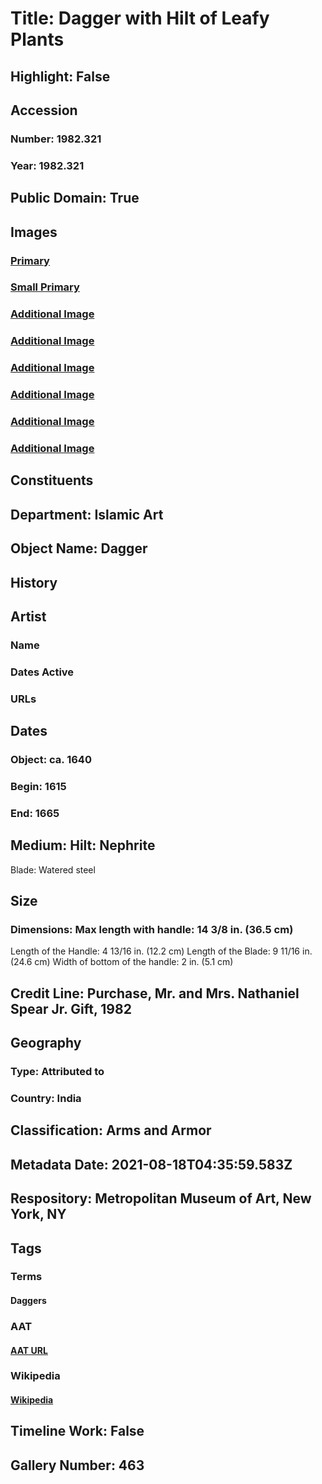 # Title: Dagger with Hilt of Leafy Plants
## Highlight: False
## Accession
### Number: 1982.321
### Year: 1982.321
## Public Domain: True
## Images
### [Primary](https://images.metmuseum.org/CRDImages/is/original/DP158638.jpg)
### [Small Primary](https://images.metmuseum.org/CRDImages/is/web-large/DP158638.jpg)
### [Additional Image](https://images.metmuseum.org/CRDImages/is/original/DP158639.jpg)
### [Additional Image](https://images.metmuseum.org/CRDImages/is/original/sf1982-321ab.jpg)
### [Additional Image](https://images.metmuseum.org/CRDImages/is/original/DT7960.jpg)
### [Additional Image](https://images.metmuseum.org/CRDImages/is/original/DT7961.jpg)
### [Additional Image](https://images.metmuseum.org/CRDImages/is/original/DP158636.jpg)
### [Additional Image](https://images.metmuseum.org/CRDImages/is/original/DP158637.jpg)
## Constituents
## Department: Islamic Art
## Object Name: Dagger
## History
## Artist
### Name
### Dates Active
### URLs
## Dates
### Object: ca. 1640
### Begin: 1615
### End: 1665
## Medium: Hilt: Nephrite
Blade: Watered steel
## Size
### Dimensions: Max length with handle: 14 3/8 in. (36.5 cm)
Length of the Handle: 4 13/16 in. (12.2 cm)
Length of the Blade: 9 11/16 in. (24.6 cm)
Width of bottom of the handle: 2 in. (5.1 cm)
## Credit Line: Purchase, Mr. and Mrs. Nathaniel Spear Jr. Gift, 1982
## Geography
### Type: Attributed to
### Country: India
## Classification: Arms and Armor
## Metadata Date: 2021-08-18T04:35:59.583Z
## Respository: Metropolitan Museum of Art, New York, NY
## Tags
### Terms
#### Daggers
### AAT
#### [AAT URL](http://vocab.getty.edu/page/aat/300037058)
### Wikipedia
#### [Wikipedia]()
## Timeline Work: False
## Gallery Number: 463